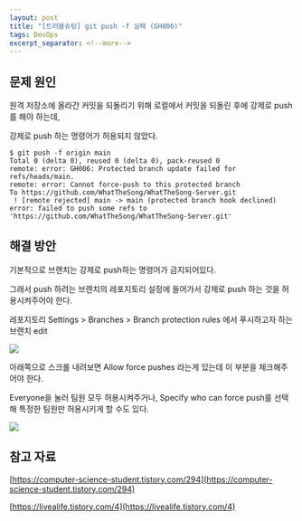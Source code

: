 ```yaml
---
layout: post
title: "[트러블슈팅] git push -f 실패 (GH006)"
tags: DevOps
excerpt_separator: <!--more-->
---
```


## 문제 원인

원격 저장소에 올라간 커밋을 되돌리기 위해 로컬에서 커밋을 되돌린 후에 강제로 push를 해야 하는데,

강제로 push 하는 명령어가 허용되지 않았다.<!--more-->

```
$ git push -f origin main
Total 0 (delta 0), reused 0 (delta 0), pack-reused 0
remote: error: GH006: Protected branch update failed for refs/heads/main.
remote: error: Cannot force-push to this protected branch
To https://github.com/WhatTheSong/WhatTheSong-Server.git
 ! [remote rejected] main -> main (protected branch hook declined)
error: failed to push some refs to 'https://github.com/WhatTheSong/WhatTheSong-Server.git'
```

## 해결 방안

기본적으로 브랜치는 강제로 push하는 명령어가 금지되어있다.

그래서 push 하려는 브랜치의 레포지토리 설정에 들어가서 강제로 push 하는 것을 허용시켜주어야 한다.

레포지토리 Settings > Branches > Branch protection rules 에서 푸시하고자 하는 브랜치 edit

![](https://img1.daumcdn.net/thumb/R1280x0/?scode=mtistory2&fname=https%3A%2F%2Fblog.kakaocdn.net%2Fdn%2FI13pq%2FbtrXi4sftsy%2FPoH7J4uMsrk9vQbS64cZ0k%2Fimg.png)

아래쪽으로 스크롤 내려보면 Allow force pushes 라는게 있는데 이 부분을 체크해주어야 한다.

Everyone을 눌러 팀원 모두 허용시켜주거나, Specify who can force push를 선택해 특정한 팀원만 허용시키게 할 수도 있다.

![](https://img1.daumcdn.net/thumb/R1280x0/?scode=mtistory2&fname=https%3A%2F%2Fblog.kakaocdn.net%2Fdn%2Fc47CjM%2FbtrXnj8TjIu%2FAzSBP9l6JHnlfcT7mf91n1%2Fimg.png)

## 참고 자료

[https://computer-science-student.tistory.com/294](https://computer-science-student.tistory.com/294)

[https://livealife.tistory.com/4](https://livealife.tistory.com/4)
